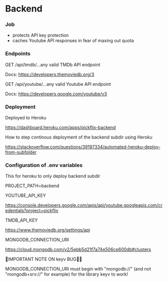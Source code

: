 # Backend
### Job
* protects API key protection 
* caches Youtube API responses in fear of maxing out quota

### Endpoints
GET /api/tmdb/...any valid TMDb API endpoint

Docs: https://developers.themoviedb.org/3

GET /api/youtube/...any valid Youtube API endpoint

Docs: https://developers.google.com/youtube/v3

### Deployment
Deployed to Heroku

https://dashboard.heroku.com/apps/pickflix-backend

How to step continous deployment of the backend subdir using Heroku

https://stackoverflow.com/questions/39197334/automated-heroku-deploy-from-subfolder

### Configuration of .env variables

This for heroku to only deploy backend subdir

PROJECT_PATH=backend

YOUTUBE_API_KEY

https://console.developers.google.com/apis/api/youtube.googleapis.com/credentials?project=pickflix

TMDB_API_KEY

https://www.themoviedb.org/settings/api

MONGODB_CONNECTION_URI

https://cloud.mongodb.com/v2/5ebb5d21f7a74e506ce600db#clusters

🚨IMPORTANT NOTE ON keyv BUG🐛🚨

MONGODB_CONNECTION_URI must begin with "mongodb://" (and not "mongodb+srv://" for example) for the library keyv to work!


